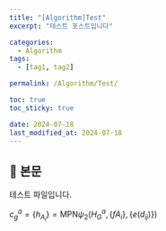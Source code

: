 ```yaml
---
title: "[Algorithm]Test"
excerpt: "테스트 포스트입니다"

categories:
  - Algorithm
tags:
  - [tag1, tag2]

permalink: /Algorithm/Test/

toc: true
toc_sticky: true

date: 2024-07-18
last_modified_at: 2024-07-18
---
```


## 🦥 본문

테스트 파일입니다. 

$c_g^a = \{h_{A_i}\} = \text{MPN}{\psi_2}(H_G^a, \{f{A_i}\}, \{e(d_{ij})\})$
